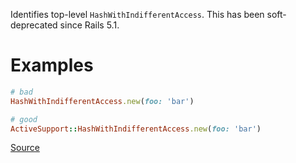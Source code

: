 
Identifies top-level `HashWithIndifferentAccess`.
This has been soft-deprecated since Rails 5.1.

# Examples

```ruby
# bad
HashWithIndifferentAccess.new(foo: 'bar')

# good
ActiveSupport::HashWithIndifferentAccess.new(foo: 'bar')
```

[Source](http://www.rubydoc.info/gems/rubocop/RuboCop/Cop/Rails/TopLevelHashWithIndifferentAccess)